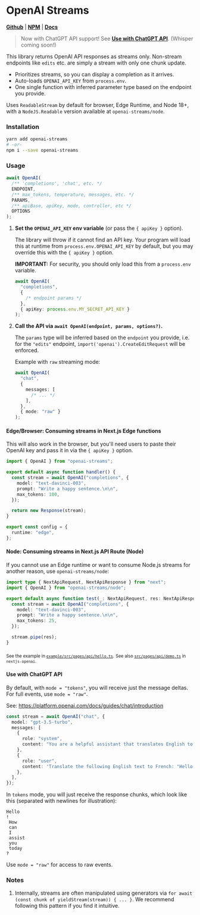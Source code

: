 # OpenAI Streams

[**Github**](https://github.com/SpellcraftAI/openai-streams) |
[**NPM**](https://npmjs.com/package/openai-streams) |
[**Docs**](https://openai-streams.vercel.app)

> Now with ChatGPT API support! See [**Use with ChatGPT
> API**](#use-with-chatgpt-api). (Whisper coming soon!)

This library returns OpenAI API responses as streams only. Non-stream endpoints
like `edits` etc. are simply a stream with only one chunk update.

- Prioritizes streams, so you can display a completion as it arrives.
- Auto-loads `OPENAI_API_KEY` from `process.env`.
- One single function with inferred parameter type based on the endpoint you
  provide.

Uses `ReadableStream` by default for browser, Edge Runtime, and Node 18+, with
a `NodeJS.Readable` version available at `openai-streams/node`.

### Installation

```bash
yarn add openai-streams
# -or-
npm i --save openai-streams
```

### Usage

```ts
await OpenAI(
  /** 'completions', 'chat', etc. */
  ENDPOINT,
  /** max_tokens, temperature, messages, etc. */
  PARAMS,
  /** apiBase, apiKey, mode, controller, etc */
  OPTIONS
);
```

1. **Set the `OPENAI_API_KEY` env variable** (or pass the `{ apiKey }` option).

   The library will throw if it cannot find an API key. Your program will load
   this at runtime from `process.env.OPENAI_API_KEY` by default, but you may
   override this with the `{ apiKey }` option.

   **IMPORTANT:** For security, you should only load this from a `process.env`
   variable.

   ```ts
   await OpenAI(
     "completions",
     {
       /* endpoint params */
     },
     { apiKey: process.env.MY_SECRET_API_KEY }
   );
   ```

2. **Call the API via `await OpenAI(endpoint, params, options?)`.**

   The `params` type will be inferred based on the `endpoint` you provide, i.e.
   for the `"edits"` endpoint, `import('openai').CreateEditRequest` will be
   enforced.

   Example with `raw` streaming mode:

   ```ts
   await OpenAI(
     "chat",
     {
       messages: [
         /* ... */
       ],
     },
     { mode: "raw" }
   );
   ```

#### Edge/Browser: Consuming streams in Next.js Edge functions

This will also work in the browser, but you'll need users to paste their OpenAI
key and pass it in via the `{ apiKey }` option.

```ts
import { OpenAI } from "openai-streams";

export default async function handler() {
  const stream = await OpenAI("completions", {
    model: "text-davinci-003",
    prompt: "Write a happy sentence.\n\n",
    max_tokens: 100,
  });

  return new Response(stream);
}

export const config = {
  runtime: "edge",
};
```

#### Node: Consuming streams in Next.js API Route (Node)

If you cannot use an Edge runtime or want to consume Node.js streams for another
reason, use `openai-streams/node`:

```ts
import type { NextApiRequest, NextApiResponse } from "next";
import { OpenAI } from "openai-streams/node";

export default async function test(_: NextApiRequest, res: NextApiResponse) {
  const stream = await OpenAI("completions", {
    model: "text-davinci-003",
    prompt: "Write a happy sentence.\n\n",
    max_tokens: 25,
  });

  stream.pipe(res);
}
```

<sub>See the example in
[`example/src/pages/api/hello.ts`](https://github.com/SpellcraftAI/openai-streams/blob/master/src/pages/api/hello.ts).</sub>
<sub>See also
[`src/pages/api/demo.ts`](https://github.com/SpellcraftAI/nextjs-openai/blob/master/src/pages/api/demo.ts)
in `nextjs-openai`.</sub>

#### Use with ChatGPT API

By default, with `mode = "tokens"`, you will receive just the message deltas.
For full events, use `mode = "raw"`.

See: https://platform.openai.com/docs/guides/chat/introduction

```ts
const stream = await OpenAI("chat", {
  model: "gpt-3.5-turbo",
  messages: [
    {
      role: "system",
      content: "You are a helpful assistant that translates English to French.",
    },
    {
      role: "user",
      content: 'Translate the following English text to French: "Hello world!"',
    },
  ],
});
```

In `tokens` mode, you will just receive the response chunks, which look like this
(separated with newlines for illustration):

```
Hello
!
 How
 can
 I
 assist
 you
 today
?
```

Use `mode = "raw"` for access to raw events.

### Notes

1. Internally, streams are often manipulated using generators via `for await
(const chunk of yieldStream(stream)) { ... }`. We recommend following this
   pattern if you find it intuitive.
